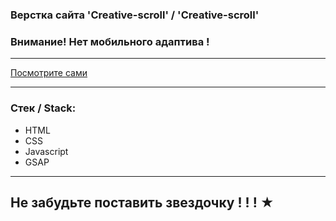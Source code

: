 
### Верстка сайта 'Creative-scroll' / 'Creative-scroll'
<!-- ⋞ ➤ МНЕ: ДОБАВИТЬ МОБИЛьный АДАПТИВ И ОПУБЛИКОВАТЬ ! ◄╝ ⋟ -->
### Внимание! Нет мобильного адаптива ! 
 ---
 
[Посмотрите сами](https://juliadooby.github.io/Creative-scroll/)   

---

### Стек / Stack: 

* HTML
* CSS
* Javascript 
* GSAP
---

## Не забудьте поставить звездочку ! ! ! ★ 
